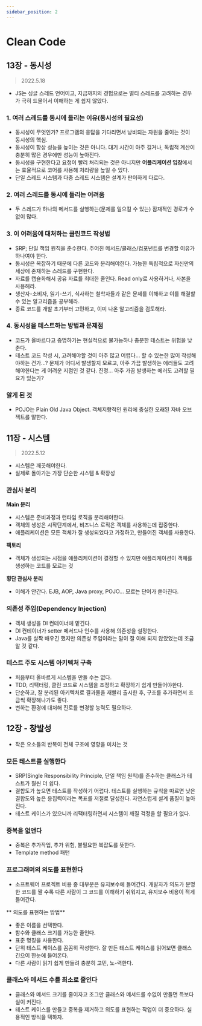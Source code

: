 ```yaml
---
sidebar_position: 2
---
```


# Clean Code

## 13장 - 동시성
> 2022.5.18

- JS는 싱글 스레드 언어이고, 지금까지의 경험으로는 멀티 스레드를 고려하는 경우가 극히 드물어서 이해하는 게 쉽지 않았다.
  
### 1. 여러 스레드를 동시에 돌리는 이유(동시성의 필요성)

- 동시성이 무엇인가? 프로그램의 응답을 기다리면서 낭비되는 자원을 줄이는 것이 동시성의 핵심.
- 동시성이 항상 성능을 높이는 것은 아니다. 대기 시간이 아주 길거나, 독립적 계산이 충분히 많은 경우에만 성능이  높아진다.
- 동시성을 구현한다고 요청이 빨리 처리되는 것은 아니지만 **어플리케이션 입장**에서는 효율적으로 코어를 사용해 처리량을 높일 수 있다.
- 단일 스레드 시스템과 다중 스레드 시스템은 설계가 판이하게 다르다.
  
### 2. 여러 스레드를 동시에 돌리는 어려움

- 두 스레드가 하나의 메서드를 실행하는(문제를 일으킬 수 있는) 잠재적인 경로가 수없이 많다.
  
### 3. 이 어려움에 대처하는 클린코드 작성법

- SRP; 단일 책임 원칙을 준수한다. 주어진 메서드/클래스/컴포넌트를 변경할 이유가 하나여야 한다.
- 동시성은 복잡하기 때문에 다른 코드와 분리해야한다. 가능한 독립적으로 자신만의 세상에 존재하는 스레드를 구현한다.
- 자료를 캡슐화해서 공유 자료를 최대한 줄인다. Read only로 사용하거나, 사본을 사용해라.
- 생산자-소비자, 읽기-쓰기, 식사하는 철학자들과 같은 문제를 이해하고 이를 해결할 수 있는 알고리즘을 공부해라.
- 종료 코드를 개발 초기부터 고민하고, 이미 나온 알고리즘을 검토해라.

### 4. 동시성을 테스트하는 방법과 문제점

- 코드가 올바르다고 증명하기는 현실적으로 불가능하나 충분한 테스트는 위험을 낮춘다.
- 테스트 코드 작성 시, 고려해야할 것이 아주 많고 어렵다... 할 수 있는한 많이 작성해야하는 건가...? 문제가 어디서 발생할지 모르고, 아주 가끔 발생하는 에러들도 고려해야한다는 게 어려운 지점인 것 같다. 진정... 아주 가끔 발생하는 에러도 고려할 필요가 있는가?

### 알게 된 것

- POJO는 Plain Old Java Object. 객체지향적인 원리에 충실한 오래된 자바 오브젝트를 말한다.

## 11장 - 시스템
> 2022.5.12

- 시스템은 깨끗해야한다.
- 실제로 돌아가는 가장 단순한 시스템 & 확장성

### 관심사 분리

**Main 분리**

- 시스템은 준비과정과 런타임 로직을 분리해야한다.
- 객체의 생성은 시작단계에서, 비즈니스 로직은 객체를 사용하는데 집중한다.
- 애플리케이션은 모든 객체가 잘 생성되었다고 가정하고, 만들어진 객체를 사용한다.

**팩토리**

- 객체가 생성되는 시점을 애플리케이션이 결정할 수 있지만 애플리케이션이 객체를 생성하는 코드를 모르는 것

**횡단 관심사 분리**

- 이해가 안간다. EJB, AOP, Java proxy, POJO... 모르는 단어가 쏟아진다.

### 의존성 주입(Dependency Injection)

- 객체 생성을 DI 컨테이너에 맡긴다. 
- DI 컨테이너가 setter 메서드나 인수를 사용해 의존성을 설정한다.
- Java를 살짝 배우긴 했지만 의존성 주입이라는 말이 잘 이해 되지 않았었는데 조금 알 것 같다.

### 테스트 주도 시스템 아키텍처 구축

- 처음부터 올바르게 시스템을 만들 수는 없다.
- TDD, 리팩터링, 클린 코드로 시스템을 조정하고 확장하기 쉽게 만들어야한다.
- 단순하고, 잘 분리된 아키텍처로 결과물을 재빨리 출시한 후, 구조를 추가하면서 조금씩 확장해나가도 좋다.
- 변하는 환경에 대처해 진로를 변경할 능력도 필요하다.



## 12장 - 창발성

- 작은 요소들의 반복이 전체 구조에 영향을 미치는 것

### 모든 테스트를 실행한다

- SRP(Single Responsibility Principle, 단일 책임 원칙)를 준수하는 클래스가 테스트가 훨씬 더 쉽다.
- 결합도가 높으면 테스트를 작성하기 어럽다. 테스트를 실행하는 규칙을 따르면 낮은 결합도와 높은 응집력이라는 목표를 저절로 달성한다. 자연스럽게 설계 품질이 높아진다.
- 테스트 케이스가 있으니까 리팩터링하면서 시스템이 깨질 걱정을 할 필요가 없다.
  
### 중복을 없앤다

- 중복은 추가작업, 추가 위험, 불필요한 복잡도를 뜻한다.
- Template method 패턴

### 프로그래머의 의도를 표현한다

- 소프트웨어 프로젝트 비용 중 대부분은 유지보수에 들어간다. 개발자가 의도가 분명한 코드를 짤 수록 다른 사람이 그 코드를 이해하기 쉬워지고, 유지보수 비용이 적게 들어간다.

** 의도를 표현하는 방법**

- 좋은 이름을 선택한다.
- 함수와 클래스 크기를 가능한 줄인다.
- 표준 명칭을 사용한다.
- 단위 테스트 케이스를 꼼꼼히 작성한다. 잘 만든 테스트 케이스를 읽어보면 클래스 긴으이 한눈에 들어온다.
- 다른 사람이 읽기 쉽게 만들려 충분히 고민, 노-력한다.

### 클래스와 메서드 수를 최소로 줄인다

- 클래스와 메서드 크기를 줄이자고 조그만 클래스와 메서드를 수없이 만들면 득보다 실이 커진다.
- 테스트 케이스를 만들고 중복을 제거하고 의도를 표현하는 작업이 더 중요하다. 실용적인 방식을 택하자.
  
  